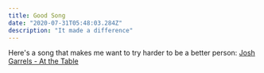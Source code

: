 ```yaml
---
title: Good Song
date: "2020-07-31T05:48:03.284Z"
description: "It made a difference"
---
```


Here's a song that makes me want to try harder to be a better person: [Josh Garrels - At the Table](http://joshgarrels.bandcamp.com/track/at-the-table)

